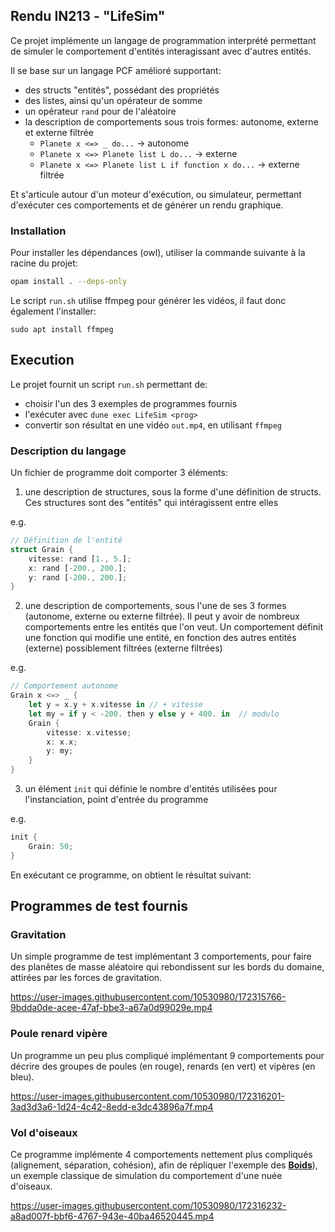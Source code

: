 ## Rendu IN213 - "LifeSim"

Ce projet implémente un langage de programmation interprété permettant de simuler le comportement d'entités interagissant avec d'autres entités.

Il se base sur un langage PCF amélioré supportant:
- des structs "entités", possédant des propriétés
- des listes, ainsi qu'un opérateur de somme
- un opérateur `rand` pour de l'aléatoire
- la description de comportements sous trois formes: autonome, externe et externe filtrée
  - `Planete x <=> _ do...` -> autonome
  - `Planete x <=> Planete list L do...` -> externe
  - `Planete x <=> Planete list L if function x do...` -> externe filtrée

Et s'articule autour d'un moteur d'exécution, ou simulateur, permettant d'exécuter ces comportements et de générer un rendu graphique.

### Installation

Pour installer les dépendances (owl), utiliser la commande suivante à la racine du projet:
```sh
opam install . --deps-only
```

Le script `run.sh` utilise ffmpeg pour générer les vidéos, il faut donc également l'installer:
```
sudo apt install ffmpeg
```

## Execution

Le projet fournit un script `run.sh` permettant de:
- choisir l'un des 3 exemples de programmes fournis
- l'exécuter avec `dune exec LifeSim <prog>`
- convertir son résultat en une vidéo `out.mp4`, en utilisant `ffmpeg`

### Description du langage

Un fichier de programme doit comporter 3 éléments:
1. une description de structures, sous la forme d'une définition de structs. Ces structures sont des "entités" qui intéragissent entre elles

e.g.
```rs
// Définition de l'entité
struct Grain {
    vitesse: rand [1., 5.];
    x: rand [-200., 200.];
    y: rand [-200., 200.];
}
```

2. une description de comportements, sous l'une de ses 3 formes (autonome, externe ou externe filtrée). Il peut y avoir de nombreux comportements entre les entités que l'on veut. Un comportement définit une fonction qui modifie une entité, en fonction des autres entités (externe) possiblement filtrées (externe filtrées)

e.g.
```rs
// Comportement autonome
Grain x <=> _ {
    let y = x.y + x.vitesse in // + vitesse
    let my = if y < -200. then y else y + 400. in  // modulo
    Grain {
        vitesse: x.vitesse;
        x: x.x;
        y: my;
    }
}
```

3. un élément `init` qui définie le nombre d'entités utilisées pour l'instanciation, point d'entrée du programme

e.g.
```rs
init {
    Grain: 50;
}
```

En exécutant ce programme, on obtient le résultat suivant:

## Programmes de test fournis

### Gravitation

Un simple programme de test implémentant 3 comportements, pour faire des planêtes de masse aléatoire qui rebondissent sur les bords du domaine, attirées par les forces de gravitation.

https://user-images.githubusercontent.com/10530980/172315766-9bdda0de-acee-47af-bbe3-a67a0d99029e.mp4

### Poule renard vipère

Un programme un peu plus compliqué implémentant 9 comportements pour décrire des groupes de poules (en rouge), renards (en vert) et vipères (en bleu).

https://user-images.githubusercontent.com/10530980/172316201-3ad3d3a6-1d24-4c42-8edd-e3dc43896a7f.mp4

### Vol d'oiseaux

Ce programme implémente 4 comportements nettement plus compliqués (alignement, séparation, cohésion), afin de répliquer l'exemple des [**Boids**](https://fr.wikipedia.org/wiki/Boids)), un exemple classique de simulation du comportement d'une nuée d'oiseaux.

https://user-images.githubusercontent.com/10530980/172316232-a8ad007f-bbf6-4767-943e-40ba46520445.mp4

